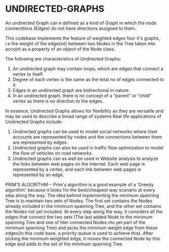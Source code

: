 # UNDIRECTED-GRAPHS

An undirected Graph can e defined as a kind of Graph in which the node connecttions (Edges) do not have directions assigned to them. 

This codebase implements the feature of weighted edges foor it's graphs, i.e the 
weight of the edge(int) between two Nodes in the Tree taken into accojnt as a property of an object of the Node class.

The following are characteristics of Undirected Graphs: 
1. An undirected graph may contain loops, which are edges that connect a vertex to itself.
2. Degree of each vertex is the same as the total no of edges connected to it.
3. Edges in an undirected graph are bidirectional in nature.
4. In an undirected graph, there is no concept of a “parent” or “child” vertex as there is no direction to the edges.

In essence, Undirected Graphs allows for flexibility as they are versatile and may be used to describe a broad range of systems
Real life applications of Undirected Graphs include: 

1. Undirected graphs can be used to model social networks where User accounts are represented by nodes and the connections between them are represented by edges.
2.  Undirected graphs can also be used in traffic flow optimization to model the flow of vehicles on road networks.
3.  Undirected graphs can as well be used in Website analysis to analyze the links between web pages on the internet. Each web page is represented by a vertex, and each link between web pages is represented by an edge.


PRIM'S ALGORITHM--
Prim's algorithm is a good example of a 'Greedy algorithm' because it looks fro the best/cheapest way scenario at every step along the way.
The idea behind implementing the minimum spanning Tree is to maintain two sets of Nodes. 
The first set contains the Nodes already included in the minimum spanning Tree, and the other set contains the Nodes not yet included. 
At every step along the way, it considers all the edges that connect the two sets (The last added Node to the minimum spanning Tree and one of hter connected Nodes nto yet part of the minimum spanning Tree) and picks the minimum weight edge from these edges(In this code base, a priority queue is used to achieve this). 
After picking the minimum weighted edge, it moves the connected Node by this edge and adds to the set of the minimum spanning Tree.
